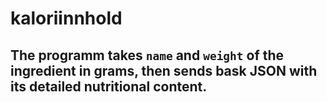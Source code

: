 # kaloriinnhold

## The programm takes `name` and `weight` of the ingredient in grams, then sends bask JSON with its detailed nutritional content.
